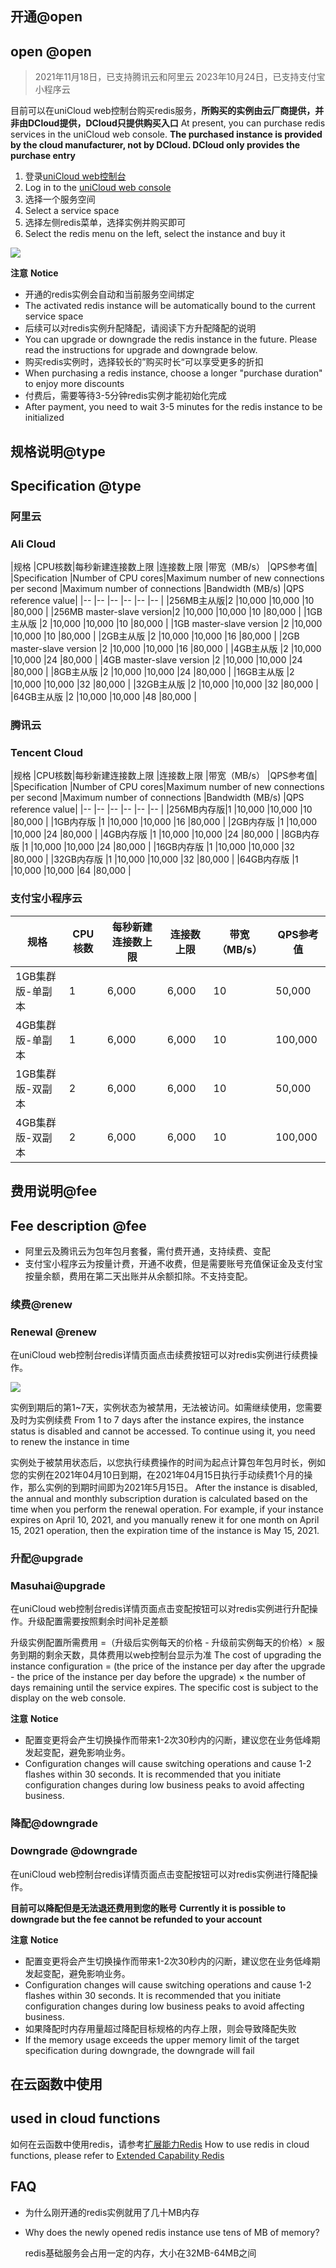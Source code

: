 ## 开通@open
## open @open

> 2021年11月18日，已支持腾讯云和阿里云
> 2023年10月24日，已支持支付宝小程序云

目前可以在uniCloud web控制台购买redis服务，**所购买的实例由云厂商提供，并非由DCloud提供，DCloud只提供购买入口**
At present, you can purchase redis services in the uniCloud web console. **The purchased instance is provided by the cloud manufacturer, not by DCloud. DCloud only provides the purchase entry**

1. 登录[uniCloud web控制台](https://unicloud.dcloud.net.cn/)
1. Log in to the [uniCloud web console](https://unicloud.dcloud.net.cn/)
2. 选择一个服务空间
2. Select a service space
3. 选择左侧redis菜单，选择实例并购买即可
3. Select the redis menu on the left, select the instance and buy it

![](https://qiniu-web-assets.dcloud.net.cn/unidoc/zh/redis-new-230506.png)

**注意**
**Notice**

- 开通的redis实例会自动和当前服务空间绑定
- The activated redis instance will be automatically bound to the current service space
- 后续可以对redis实例升配降配，请阅读下方升配降配的说明
- You can upgrade or downgrade the redis instance in the future. Please read the instructions for upgrade and downgrade below.
- 购买redis实例时，选择较长的”购买时长“可以享受更多的折扣
- When purchasing a redis instance, choose a longer "purchase duration" to enjoy more discounts
- 付费后，需要等待3-5分钟redis实例才能初始化完成
- After payment, you need to wait 3-5 minutes for the redis instance to be initialized

## 规格说明@type
## Specification @type

### 阿里云
### Ali Cloud

|规格				|CPU核数|每秒新建连接数上限	|连接数上限	|带宽（MB/s）	|QPS参考值|
|Specification |Number of CPU cores|Maximum number of new connections per second |Maximum number of connections |Bandwidth (MB/s) |QPS reference value|
|--					|--			|--									|--					|--						|--				|
|256MB主从版|2			|10,000							|10,000			|10						|80,000		|
|256MB master-slave version|2 |10,000 |10,000 |10 |80,000 |
|1GB主从版	|2			|10,000							|10,000			|10						|80,000		|
|1GB master-slave version |2 |10,000 |10,000 |10 |80,000 |
|2GB主从版	|2			|10,000							|10,000			|16						|80,000		|
|2GB master-slave version |2 |10,000 |10,000 |16 |80,000 |
|4GB主从版	|2			|10,000							|10,000			|24						|80,000		|
|4GB master-slave version |2 |10,000 |10,000 |24 |80,000 |
|8GB主从版	|2			|10,000							|10,000			|24						|80,000		|
|16GB主从版	|2			|10,000							|10,000			|32						|80,000		|
|32GB主从版	|2			|10,000							|10,000			|32						|80,000		|
|64GB主从版	|2			|10,000							|10,000			|48						|80,000		|

### 腾讯云
### Tencent Cloud

|规格			|CPU核数|每秒新建连接数上限	|连接数上限	|带宽（MB/s）	|QPS参考值|
|Specification |Number of CPU cores|Maximum number of new connections per second |Maximum number of connections |Bandwidth (MB/s) |QPS reference value|
|--				|--			|--									|--					|--						|--				|
|256MB内存版|1		|10,000							|10,000			|10						|80,000		|
|1GB内存版  |1		|10,000							|10,000			|16						|80,000		|
|2GB内存版  |1		|10,000							|10,000			|24						|80,000		|
|4GB内存版  |1		|10,000							|10,000			|24						|80,000		|
|8GB内存版  |1		|10,000							|10,000			|24						|80,000		|
|16GB内存版 |1		|10,000							|10,000			|32						|80,000		|
|32GB内存版 |1		|10,000							|10,000			|32						|80,000		|
|64GB内存版 |1		|10,000							|10,000			|64						|80,000		|

### 支付宝小程序云

|规格				|CPU核数|每秒新建连接数上限	|连接数上限	|带宽（MB/s）	|QPS参考值|
|--					|--			|--									|--					|--						|--				|
|1GB集群版-单副本|1			|6,000							|6,000			|10						|50,000		|
|4GB集群版-单副本|1			|6,000							|6,000			|10						|100,000		|
|1GB集群版-双副本|2			|6,000							|6,000			|10						|50,000		|
|4GB集群版-双副本|2			|6,000							|6,000			|10						|100,000		|

## 费用说明@fee
## Fee description @fee

- 阿里云及腾讯云为包年包月套餐，需付费开通，支持续费、变配
- 支付宝小程序云为按量计费，开通不收费，但是需要账号充值保证金及支付宝按量余额，费用在第二天出账并从余额扣除。不支持变配。

### 续费@renew
### Renewal @renew

在uniCloud web控制台redis详情页面点击续费按钮可以对redis实例进行续费操作。

![](https://qiniu-web-assets.dcloud.net.cn/unidoc/zh/redis-renew-230506.png)

实例到期后的第1~7天，实例状态为被禁用，无法被访问。如需继续使用，您需要及时为实例续费
From 1 to 7 days after the instance expires, the instance status is disabled and cannot be accessed. To continue using it, you need to renew the instance in time

实例处于被禁用状态后，以您执行续费操作的时间为起点计算包年包月时长，例如您的实例在2021年04月10日到期，在2021年04月15日执行手动续费1个月的操作，那么实例的到期时间即为2021年5月15日。
After the instance is disabled, the annual and monthly subscription duration is calculated based on the time when you perform the renewal operation. For example, if your instance expires on April 10, 2021, and you manually renew it for one month on April 15, 2021 operation, then the expiration time of the instance is May 15, 2021.

### 升配@upgrade
### Masuhai@upgrade

在uniCloud web控制台redis详情页面点击变配按钮可以对redis实例进行升配操作。升级配置需要按照剩余时间补足差额

升级实例配置所需费用 =（升级后实例每天的价格 - 升级前实例每天的价格）× 服务到期的剩余天数，具体费用以web控制台显示为准
The cost of upgrading the instance configuration = (the price of the instance per day after the upgrade - the price of the instance per day before the upgrade) × the number of days remaining until the service expires. The specific cost is subject to the display on the web console.

**注意**
**Notice**

- 配置变更将会产生切换操作而带来1-2次30秒内的闪断，建议您在业务低峰期发起变配，避免影响业务。
- Configuration changes will cause switching operations and cause 1-2 flashes within 30 seconds. It is recommended that you initiate configuration changes during low business peaks to avoid affecting business.

### 降配@downgrade
### Downgrade @downgrade

在uniCloud web控制台redis详情页面点击变配按钮可以对redis实例进行降配操作。

**目前可以降配但是无法退还费用到您的账号**
**Currently it is possible to downgrade but the fee cannot be refunded to your account**

**注意**
**Notice**

- 配置变更将会产生切换操作而带来1-2次30秒内的闪断，建议您在业务低峰期发起变配，避免影响业务。
- Configuration changes will cause switching operations and cause 1-2 flashes within 30 seconds. It is recommended that you initiate configuration changes during low business peaks to avoid affecting business.
- 如果降配时内存用量超过降配目标规格的内存上限，则会导致降配失败
- If the memory usage exceeds the upper memory limit of the target specification during downgrade, the downgrade will fail

## 在云函数中使用
## used in cloud functions

如何在云函数中使用redis，请参考[扩展能力Redis](uniCloud/redis.md)
How to use redis in cloud functions, please refer to [Extended Capability Redis](uniCloud/redis.md)

## FAQ

- 为什么刚开通的redis实例就用了几十MB内存
- Why does the newly opened redis instance use tens of MB of memory?

  redis基础服务会占用一定的内存，大小在32MB-64MB之间
